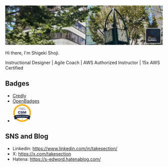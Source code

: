 ![](header.png)

Hi there, I'm Shigeki Shoji.

Instructional Designer | Agile Coach | AWS Authorized Instructor | 15x AWS Certified

## Badges

- [Credly](https://www.credly.com/users/username.835c802c/badges)
- [OpenBadges](https://www.openbadge-global.com/ns/portal/openbadge/public/assertions/user/TTZpNlI3R2FzaW9GZ0JFd1FodnZUdz09)
- <img src="sa-csm-600.png" width="60px">

## SNS and Blog

- Linkedin: https://www.linkedin.com/in/takesection/
- X: https://x.com/takesection
- Hatena: https://s-edword.hatenablog.com/
